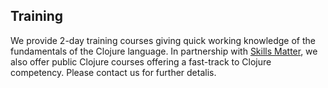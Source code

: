 ## Training

We provide 2-day training courses giving quick working knowledge of the fundamentals of the Clojure language. In partnership with [Skills Matter](http://skillsmatter.com), we also offer public Clojure courses offering a fast-track to Clojure competency. Please contact us for further detalis.
